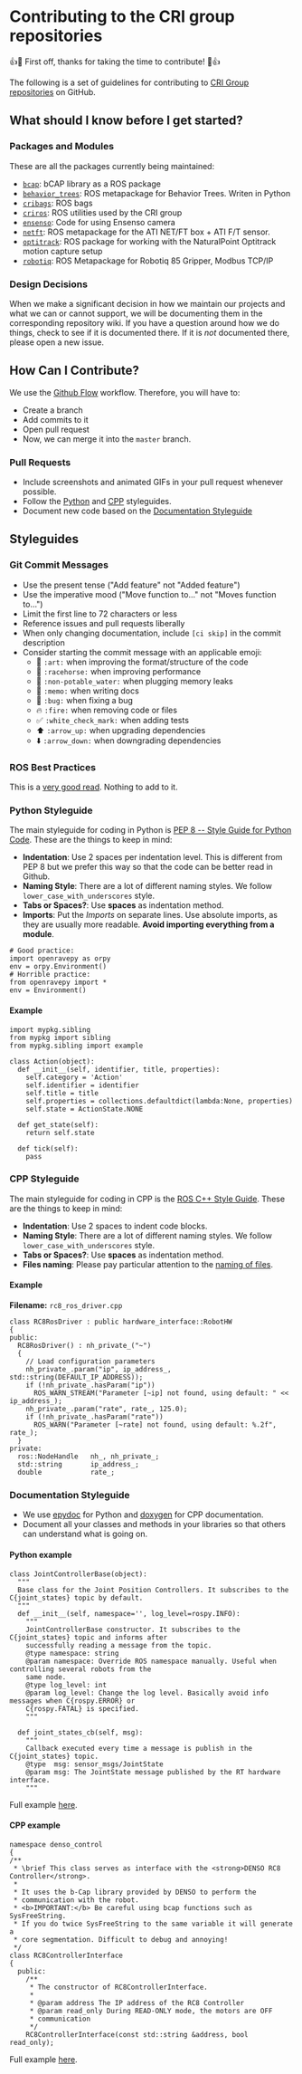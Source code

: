 # Contributing to the CRI group repositories

:+1::tada: First off, thanks for taking the time to contribute! :tada::+1:

The following is a set of guidelines for contributing to [CRI Group repositories](https://github.com/crigroup) on GitHub.

## What should I know before I get started?

### Packages and Modules
These are all the packages currently being maintained:

* [`bcap`](https://github.com/fsuarez6/bcap): bCAP library as a ROS package
* [`behavior_trees`](https://github.com/fsuarez6/behavior_trees): ROS metapackage for Behavior Trees. Writen in Python
* [`cribags`](https://github.com/crigroup/cribags): ROS bags
* [`criros`](https://github.com/crigroup/criros): ROS utilities used by the CRI group
* [`ensenso`](https://github.com/crigroup/ensenso): Code for using Ensenso camera
* [`netft`](https://github.com/fsuarez6/netft): ROS metapackage for the ATI NET/FT box + ATI F/T sensor.
* [`optitrack`](https://github.com/crigroup/optitrack): ROS package for working with the NaturalPoint Optitrack motion capture setup
* [`robotiq`](https://github.com/crigroup/robotiq): ROS Metapackage for Robotiq 85 Gripper, Modbus TCP/IP

### Design Decisions
When we make a significant decision in how we maintain our projects and what we can or cannot support, we will be documenting them in the corresponding repository wiki. If you have a question around how we do things, check to see if it is documented there. If it is *not* documented there, please open a new issue.

## How Can I Contribute?
We use the [Github Flow](https://guides.github.com/introduction/flow/) workflow. Therefore, you will have to: 

* Create a branch
* Add commits to it
* Open pull request 
* Now, we can merge it into the `master` branch.

### Pull Requests

* Include screenshots and animated GIFs in your pull request whenever possible.
* Follow the [Python](#python-styleguide) and [CPP](#cpp-styleguide) styleguides.
* Document new code based on the [Documentation Styleguide](#documentation-styleguide)

## Styleguides

### Git Commit Messages

* Use the present tense ("Add feature" not "Added feature")
* Use the imperative mood ("Move function to..." not "Moves function to...")
* Limit the first line to 72 characters or less
* Reference issues and pull requests liberally
* When only changing documentation, include `[ci skip]` in the commit description
* Consider starting the commit message with an applicable emoji:
    * :art: `:art:` when improving the format/structure of the code
    * :racehorse: `:racehorse:` when improving performance
    * :non-potable_water: `:non-potable_water:` when plugging memory leaks
    * :memo: `:memo:` when writing docs
    * :bug: `:bug:` when fixing a bug
    * :fire: `:fire:` when removing code or files
    * :white_check_mark: `:white_check_mark:` when adding tests
    * :arrow_up: `:arrow_up:` when upgrading dependencies
    * :arrow_down: `:arrow_down:` when downgrading dependencies

### ROS Best Practices
This is a [very good read](https://github.com/ethz-asl/ros_best_practices/wiki). Nothing to add to it.

### Python Styleguide
The main styleguide for coding in Python is [PEP 8 -- Style Guide for Python Code](https://www.python.org/dev/peps/pep-0008/). These are the things to keep in mind:

* **Indentation**: Use 2 spaces per indentation level. This is different from PEP 8 but we prefer this way so that the code can be better read in Github.
* **Naming Style**: There are a lot of different naming styles. We follow `lower_case_with_underscores` style.
* **Tabs or Spaces?**: Use **spaces** as indentation method.
* **Imports**: Put the *Imports* on separate lines. Use absolute imports, as they are usually more readable. **Avoid importing everything from a module**.
```{python}
# Good practice:
import openravepy as orpy
env = orpy.Environment()
# Horrible practice:
from openravepy import *
env = Environment()
``` 

#### Example
```{python}
import mypkg.sibling
from mypkg import sibling
from mypkg.sibling import example

class Action(object):
  def __init__(self, identifier, title, properties):
    self.category = 'Action'
    self.identifier = identifier
    self.title = title
    self.properties = collections.defaultdict(lambda:None, properties)
    self.state = ActionState.NONE
  
  def get_state(self):
    return self.state
  
  def tick(self):
    pass
``` 

### CPP Styleguide
The main styleguide for coding in CPP is the [ROS C++ Style Guide](http://wiki.ros.org/CppStyleGuide). These are the things to keep in mind:

* **Indentation**: Use 2 spaces to indent code blocks.
* **Naming Style**: There are a lot of different naming styles. We follow `lower_case_with_underscores` style.
* **Tabs or Spaces?**: Use **spaces** as indentation method.
* **Files naming**: Please pay particular attention to the [naming of files](http://wiki.ros.org/CppStyleGuide#Files).

#### Example
**Filename:** `rc8_ros_driver.cpp`
```{c++}
class RC8RosDriver : public hardware_interface::RobotHW
{
public:
  RC8RosDriver() : nh_private_("~")
  {
    // Load configuration parameters
    nh_private_.param("ip", ip_address_, std::string(DEFAULT_IP_ADDRESS));
    if (!nh_private_.hasParam("ip"))
      ROS_WARN_STREAM("Parameter [~ip] not found, using default: " << ip_address_);
    nh_private_.param("rate", rate_, 125.0);
    if (!nh_private_.hasParam("rate"))
      ROS_WARN("Parameter [~rate] not found, using default: %.2f", rate_);
  }
private:
  ros::NodeHandle   nh_, nh_private_;
  std::string       ip_address_;
  double            rate_;
``` 

### Documentation Styleguide

* We use [epydoc](http://epydoc.sourceforge.net/epydoc.html) for Python and [doxygen](https://www.stack.nl/~dimitri/doxygen/manual/docblocks.html) for CPP documentation.
* Document all your classes and methods in your libraries so that others can understand what is going on.

#### Python example
```{python}
class JointControllerBase(object):
  """
  Base class for the Joint Position Controllers. It subscribes to the C{joint_states} topic by default.
  """
  def __init__(self, namespace='', log_level=rospy.INFO):
    """
    JointControllerBase constructor. It subscribes to the C{joint_states} topic and informs after 
    successfully reading a message from the topic.
    @type namespace: string
    @param namespace: Override ROS namespace manually. Useful when controlling several robots from the 
    same node.
    @type log_level: int
    @param log_level: Change the log level. Basically avoid info messages when C{rospy.ERROR} or 
    C{rospy.FATAL} is specified.
    """
    
  def joint_states_cb(self, msg):
    """
    Callback executed every time a message is publish in the C{joint_states} topic.
    @type  msg: sensor_msgs/JointState
    @param msg: The JointState message published by the RT hardware interface.
    """
``` 
Full example [here](https://github.com/quangounet/denso_common/blob/master/denso_control/src/denso_control/controllers.py).

#### CPP example
```{c++}
namespace denso_control
{
/**
 * \brief This class serves as interface with the <strong>DENSO RC8 Controller</strong>.
 * 
 * It uses the b-Cap library provided by DENSO to perform the 
 * communication with the robot.
 * <b>IMPORTANT:</b> Be careful using bcap functions such as SysFreeString.
 * If you do twice SysFreeString to the same variable it will generate a 
 * core segmentation. Difficult to debug and annoying!
 */
class RC8ControllerInterface
{
  public:
    /**
     * The constructor of RC8ControllerInterface.
     * 
     * @param address The IP address of the RC8 Controller
     * @param read_only During READ-ONLY mode, the motors are OFF
     * communication
     */
    RC8ControllerInterface(const std::string &address, bool read_only);
``` 
Full example [here](https://github.com/quangounet/denso_common/blob/master/denso_control/src/rc8_ros_driver.cpp).
